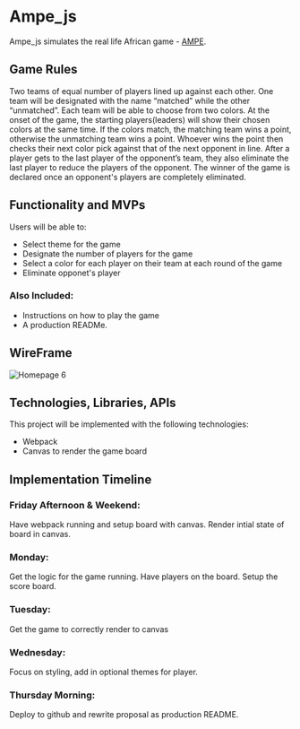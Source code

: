 # Ampe_js

Ampe_js simulates the real life African game - [AMPE](https://www.youtube.com/watch?v=wZPeon377mM). 


## Game Rules

Two teams of equal number of players lined up against each other. One team will be designated with the name “matched” while the other “unmatched”. Each team will be able to choose from two colors. At the onset of the game, the starting players(leaders) will show their chosen colors at the same time.  If the colors match, the matching team wins a point, otherwise the unmatching team wins a point. Whoever wins the point then checks their next color pick against that of the next opponent in line. After a player gets to the last player of the opponent’s team, they also eliminate the last player to reduce the players of the opponent. The winner of the game is declared once an opponent's players are completely eliminated. 

## Functionality and MVPs
Users will be able to:

* Select theme for the game
* Designate the number of players for the game
* Select a color for each player on their team at each round of the game
* Eliminate opponet's player
 

### Also Included:

* Instructions on how to play the game
* A production READMe.


## WireFrame


![Homepage 6](https://user-images.githubusercontent.com/88467155/136555139-03bfcac0-b9b5-4b46-8dfe-798c64379854.png)



## Technologies, Libraries, APIs

This project will be implemented with the following technologies:

* Webpack
* Canvas to render the game board


## Implementation Timeline
### Friday Afternoon & Weekend:  
Have webpack running and setup board with canvas. Render intial state of board in canvas.

### Monday: 
Get the logic for the game running. Have players on the board. Setup the score board.

### Tuesday:
Get the game to correctly render to canvas

### Wednesday: 
Focus on styling, add in optional themes for player. 

### Thursday Morning: 
Deploy to github and rewrite proposal as production README.
